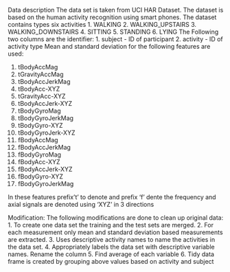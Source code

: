 Data description
The data set is taken from UCI HAR Dataset. The dataset is based on the human activity recognition using smart phones. The dataset contains types six activities
	1.   WALKING
	2.   WALKING_UPSTAIRS
	3.   WALKING_DOWNSTAIRS
	4.   SITTING
	5.   STANDING
	6.   LYING
The Following two columns are the identifier:
	1.   subject - ID of participant
	2.   activity - ID of activity type
Mean and standard deviation for the following features are used:
1.   tBodyAccMag
2.   tGravityAccMag
3.   tBodyAccJerkMag
4.   tBodyAcc-XYZ
5.   tGravityAcc-XYZ
6.   tBodyAccJerk-XYZ
7.   tBodyGyroMag
8.   tBodyGyroJerkMag
9.   tBodyGyro-XYZ
10.  tBodyGyroJerk-XYZ
11.  fBodyAccMag
12.  fBodyAccJerkMag
13.  fBodyGyroMag
14.  fBodyAcc-XYZ
15.  fBodyAccJerk-XYZ
16.  fBodyGyro-XYZ
17.  fBodyGyroJerkMag

In these features prefix’t’ to denote and prefix ‘f’ dente the frequency and axial signals  are denoted using ‘XYZ’ in 3 directions

Modification:
The following modifications are done to clean up original data:
	1.   To create one data set the training and the test sets are merged.
	2.   For each measurement only mean and standard deviation based measurements are extracted.
	3.   Uses descriptive activity names to name the activities in the data set.
	4.   Appropriately labels the data set with descriptive variable names. Rename the column 
	5.   Find average of each variable 
	6.   Tidy data frame is created by grouping above values based on activity and subject

